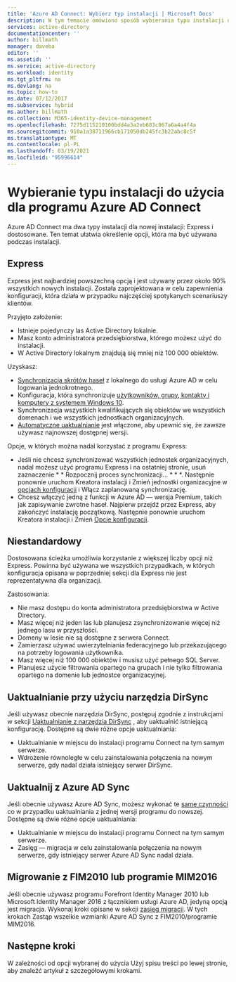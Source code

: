 ```yaml
---
title: 'Azure AD Connect: Wybierz typ instalacji | Microsoft Docs'
description: W tym temacie omówiono sposób wybierania typu instalacji do użycia w Azure AD Connect
services: active-directory
documentationcenter: ''
author: billmath
manager: daveba
editor: ''
ms.assetid: ''
ms.service: active-directory
ms.workload: identity
ms.tgt_pltfrm: na
ms.devlang: na
ms.topic: how-to
ms.date: 07/12/2017
ms.subservice: hybrid
ms.author: billmath
ms.collection: M365-identity-device-management
ms.openlocfilehash: 7275d115210100bdd4a3a2eb683c867a6a4a4f4a
ms.sourcegitcommit: 910a1a38711966cb171050db245fc3b22abc8c5f
ms.translationtype: MT
ms.contentlocale: pl-PL
ms.lasthandoff: 03/19/2021
ms.locfileid: "95996614"
---
```

# <a name="select-which-installation-type-to-use-for-azure-ad-connect"></a>Wybieranie typu instalacji do użycia dla programu Azure AD Connect
Azure AD Connect ma dwa typy instalacji dla nowej instalacji: Express i dostosowane. Ten temat ułatwia określenie opcji, która ma być używana podczas instalacji.

## <a name="express"></a>Express
Express jest najbardziej powszechną opcją i jest używany przez około 90% wszystkich nowych instalacji. Została zaprojektowana w celu zapewnienia konfiguracji, która działa w przypadku najczęściej spotykanych scenariuszy klientów.

Przyjęto założenie:

- Istnieje pojedynczy las Active Directory lokalnie.
- Masz konto administratora przedsiębiorstwa, którego możesz użyć do instalacji.
- W Active Directory lokalnym znajdują się mniej niż 100 000 obiektów.

Uzyskasz:

- [Synchronizacja skrótów haseł](how-to-connect-password-hash-synchronization.md) z lokalnego do usługi Azure AD w celu logowania jednokrotnego.
- Konfiguracja, która synchronizuje [użytkowników, grupy, kontakty i komputery z systemem Windows 10](concept-azure-ad-connect-sync-default-configuration.md).
- Synchronizacja wszystkich kwalifikujących się obiektów we wszystkich domenach i we wszystkich jednostkach organizacyjnych.
- [Automatyczne uaktualnianie](how-to-connect-install-automatic-upgrade.md) jest włączone, aby upewnić się, że zawsze używasz najnowszej dostępnej wersji.

Opcje, w których można nadal korzystać z programu Express:

- Jeśli nie chcesz synchronizować wszystkich jednostek organizacyjnych, nadal możesz użyć programu Express i na ostatniej stronie, usuń zaznaczenie * * Rozpocznij proces synchronizacji... * * *. Następnie ponownie uruchom Kreatora instalacji i Zmień jednostki organizacyjne w [opcjach konfiguracji](how-to-connect-installation-wizard.md#customize-synchronization-options) i Włącz zaplanowaną synchronizację.
- Chcesz włączyć jedną z funkcji w Azure AD — wersja Premium, takich jak zapisywanie zwrotne haseł. Najpierw przejdź przez Express, aby zakończyć instalację początkową. Następnie ponownie uruchom Kreatora instalacji i Zmień [Opcje konfiguracji](how-to-connect-installation-wizard.md#customize-synchronization-options).

## <a name="custom"></a>Niestandardowy
Dostosowana ścieżka umożliwia korzystanie z większej liczby opcji niż Express. Powinna być używana we wszystkich przypadkach, w których konfiguracja opisana w poprzedniej sekcji dla Express nie jest reprezentatywna dla organizacji.

Zastosowania:

- Nie masz dostępu do konta administratora przedsiębiorstwa w Active Directory.
- Masz więcej niż jeden las lub planujesz zsynchronizowanie więcej niż jednego lasu w przyszłości.
- Domeny w lesie nie są dostępne z serwera Connect.
- Zamierzasz używać uwierzytelniania federacyjnego lub przekazującego na potrzeby logowania użytkownika.
- Masz więcej niż 100 000 obiektów i musisz użyć pełnego SQL Server.
- Planujesz użycie filtrowania opartego na grupach i nie tylko filtrowania opartego na domenie lub jednostce organizacyjnej.

## <a name="upgrade-from-dirsync"></a>Uaktualnianie przy użyciu narzędzia DirSync
Jeśli używasz obecnie narzędzia DirSync, postępuj zgodnie z instrukcjami w sekcji [Uaktualnianie z narzędzia DirSync](how-to-dirsync-upgrade-get-started.md) , aby uaktualnić istniejącą konfigurację. Dostępne są dwie różne opcje uaktualniania:

- Uaktualnianie w miejscu do instalacji programu Connect na tym samym serwerze.
- Wdrożenie równoległe w celu zainstalowania połączenia na nowym serwerze, gdy nadal działa istniejący serwer DirSync.

## <a name="upgrade-from-azure-ad-sync"></a>Uaktualnij z Azure AD Sync
Jeśli obecnie używasz Azure AD Sync, możesz wykonać te [same czynności](how-to-upgrade-previous-version.md) co w przypadku uaktualniania z jednej wersji programu do nowszej. Dostępne są dwie różne opcje uaktualniania:

- Uaktualnianie w miejscu do instalacji programu Connect na tym samym serwerze.
- Zasięg — migracja w celu zainstalowania połączenia na nowym serwerze, gdy istniejący serwer Azure AD Sync nadal działa.

## <a name="migrate-from-fim2010-or-mim2016"></a>Migrowanie z FIM2010 lub programie MIM2016
Jeśli obecnie używasz programu Forefront Identity Manager 2010 lub Microsoft Identity Manager 2016 z łącznikiem usługi Azure AD, jedyną opcją jest migracja. Wykonaj kroki opisane w sekcji [zasięg migracji](how-to-upgrade-previous-version.md#swing-migration). W tych krokach Zastąp wszelkie wzmianki Azure AD Sync z FIM2010/programie MIM2016.

## <a name="next-steps"></a>Następne kroki
W zależności od opcji wybranej do użycia Użyj spisu treści po lewej stronie, aby znaleźć artykuł z szczegółowymi krokami.
